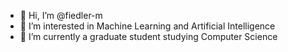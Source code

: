 - 👋 Hi, I’m @fiedler-m
- 👀 I’m interested in Machine Learning and Artificial Intelligence
- 🌱 I’m currently a graduate student studying Computer Science 


<!---
fiedler-m/fiedler-m is a ✨ special ✨ repository because its `README.md` (this file) appears on your GitHub profile.
You can click the Preview link to take a look at your changes.
--->
